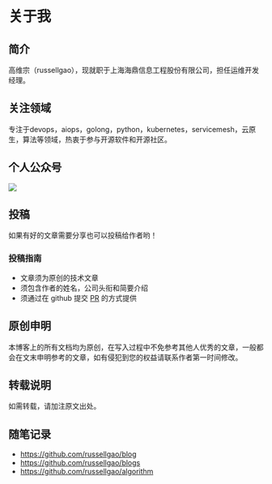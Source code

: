 # 关于我


## 简介
高维宗（russellgao），现就职于上海海鼎信息工程股份有限公司，担任运维开发经理。

## 关注领域
专注于devops，aiops，golong，python，kubernetes，servicemesh，云原生，算法等领域，热衷于参与开源软件和开源社区。

## 个人公众号
![](https://gitee.com/russellgao/blogs-image/raw/master/images/russellgao.jpg)

## 投稿
如果有好的文章需要分享也可以投稿给作者哟！

### 投稿指南

- 文章须为原创的技术文章
- 须包含作者的姓名，公司头衔和简要介绍
- 须通过在 github 提交 [PR](https://github.com/russellgao/blogs/pulls) 的方式提供

## 原创申明
本博客上的所有文档均为原创，在写入过程中不免参考其他人优秀的文章，一般都会在文末申明参考的文章，如有侵犯到您的权益请联系作者第一时间修改。

## 转载说明
如需转载，请加注原文出处。

## 随笔记录
- https://github.com/russellgao/blog
- https://github.com/russellgao/blogs
- https://github.com/russellgao/algorithm

